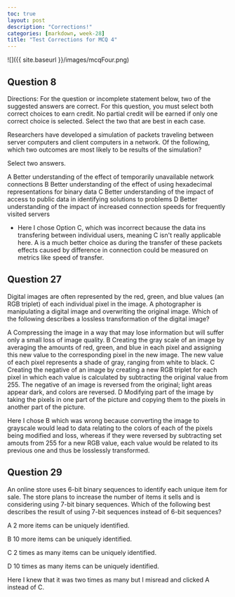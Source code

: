```yaml
---
toc: true
layout: post
description: "Corrections!"
categories: [markdown, week-28]
title: "Test Corrections for MCQ 4"
---
```


![]({{ site.baseurl }}/images/mcqFour.png)

## Question 8

Directions: For the question or incomplete statement below, two of the suggested answers are correct. For this question, you must select both correct choices to earn credit. No partial credit will be earned if only one correct choice is selected. Select the two that are best in each case.

Researchers have developed a simulation of packets traveling between server computers and client computers in a network. Of the following, which two outcomes are most likely to be results of the simulation?

Select two answers.

A
Better understanding of the effect of temporarily unavailable network connections
B
Better understanding of the effect of using hexadecimal representations for binary data
C
Better understanding of the impact of access to public data in identifying solutions to problems
D
Better understanding of the impact of increased connection speeds for frequently visited servers

* Here I chose Option C, which was incorrect because the data ins transfering between individual users, meaning C isn't really applicable here. A is a much better choice as during the transfer of these packets effects caused by difference in connection could be measured on metrics like speed of transfer.

## Question 27

Digital images are often represented by the red, green, and blue values (an RGB triplet) of each individual pixel in the image. A photographer is manipulating a digital image and overwriting the original image. Which of the following describes a lossless transformation of the digital image?

A
Compressing the image in a way that may lose information but will suffer only a small loss of image quality.
B
Creating the gray scale of an image by averaging the amounts of red, green, and blue in each pixel and assigning this new value to the corresponding pixel in the new image. The new value of each pixel represents a shade of gray, ranging from white to black.
C
Creating the negative of an image by creating a new RGB triplet for each pixel in which each value is calculated by subtracting the original value from 255. The negative of an image is reversed from the original; light areas appear dark, and colors are reversed.
D
Modifying part of the image by taking the pixels in one part of the picture and copying them to the pixels in another part of the picture.

Here I chose B which was wrong because converting the image to grayscale would lead to data relating to the colors of each of the pixels being modified and loss, whereas if they were reversed by subtracting set amouts from 255 for a new RGB value, each value would be related to its previous one and thus be losslessly transformed.

## Question 29

An online store uses 6-bit binary sequences to identify each unique item for sale. The store plans to increase the number of items it sells and is considering using 7-bit binary sequences. Which of the following best describes the result of using 7-bit sequences instead of 6-bit sequences?

A
2 more items can be uniquely identified.

B
10 more items can be uniquely identified.

C
2 times as many items can be uniquely identified.

D
10 times as many items can be uniquely identified.

Here I knew that it was two times as many but I misread and clicked A instead of C.